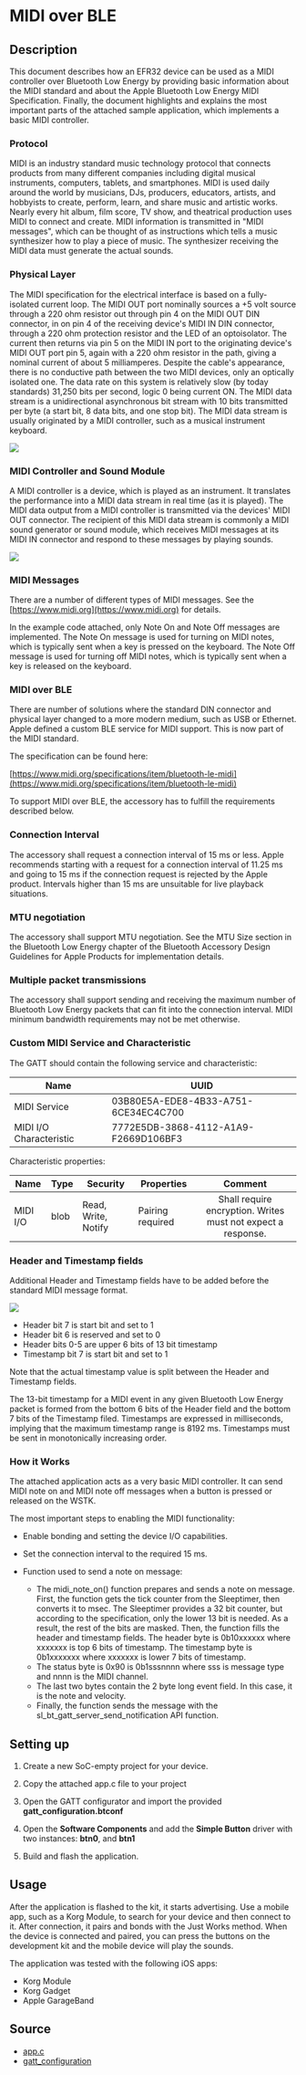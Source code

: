 <!--Author: Balázs Leidecker -->

# MIDI over BLE

## Description

This document describes how an EFR32 device can be used as a MIDI controller over Bluetooth Low Energy by providing basic information about the MIDI standard and about the Apple Bluetooth Low Energy MIDI Specification. Finally, the document highlights and explains the most important parts of the attached sample application, which implements a basic MIDI controller.

### Protocol

MIDI is an industry standard music technology protocol that connects products from many different companies including digital musical instruments, computers, tablets, and smartphones. MIDI is used daily around the world by musicians, DJs, producers, educators, artists, and hobbyists to create, perform, learn, and share music and artistic works. Nearly every hit album, film score, TV show, and theatrical production uses MIDI to connect and create. MIDI information is transmitted in "MIDI messages", which can be thought of as instructions which tells a music synthesizer how to play a piece of music. The synthesizer receiving the MIDI data must generate the actual sounds.

### Physical Layer

The MIDI specification for the electrical interface is based on a fully-isolated current loop. The MIDI OUT port nominally sources a +5 volt source through a 220 ohm resistor out through pin 4 on the MIDI OUT DIN connector, in on pin 4 of the receiving device's MIDI IN DIN connector, through a 220 ohm protection resistor and the LED of an optoisolator. The current then returns via pin 5 on the MIDI IN port to the originating device's MIDI OUT port pin 5, again with a 220 ohm resistor in the path, giving a nominal current of about 5 milliamperes. Despite the cable's appearance, there is no conductive path between the two MIDI devices, only an optically isolated one. The data rate on this system is relatively slow (by today standards) 31,250 bits per second, logic 0 being current ON. The MIDI data stream is a unidirectional asynchronous bit stream with 10 bits transmitted per byte (a start bit, 8 data bits, and one stop bit). The MIDI data stream is usually originated by a MIDI controller, such as a musical instrument keyboard.

![](images/hfwbc-din_midi_cable.png)

### MIDI Controller and Sound Module

A MIDI controller is a device, which is played as an instrument. It translates the performance into a MIDI data stream in real time (as it is played). The MIDI data output from a MIDI controller is transmitted via the devices' MIDI OUT connector. The recipient of this MIDI data stream is commonly a MIDI sound generator or sound module, which receives MIDI messages at its MIDI IN connector and respond to these messages by playing sounds.

![](images/fecdl-controller_module.png)


### MIDI Messages

There are a number of different types of MIDI messages. See the [https://www.midi.org](https://www.midi.org) for details.

In the example code attached, only Note On and Note Off messages are implemented. The Note On message is used for turning on MIDI notes, which is typically sent when a key is pressed on the keyboard. The Note Off message is used for turning off MIDI notes, which is typically sent when a key is released on the keyboard.

### MIDI over BLE

There are number of solutions where the standard DIN connector and physical layer changed to a more modern medium, such as USB or Ethernet. Apple defined a custom BLE service for MIDI support. This is now part of the MIDI standard.

The specification can be found here:

[https://www.midi.org/specifications/item/bluetooth-le-midi](https://www.midi.org/specifications/item/bluetooth-le-midi)

To support MIDI over BLE, the accessory has to fulfill the requirements described below.

### Connection Interval

The accessory shall request a connection interval of 15 ms or less. Apple recommends starting with a request for a connection interval of 11.25 ms and going to 15 ms if the connection request is rejected by the Apple product. Intervals higher than 15 ms are unsuitable for live playback situations.

### MTU negotiation

The accessory shall support MTU negotiation. See the MTU Size section in the Bluetooth Low Energy chapter of the Bluetooth Accessory Design Guidelines for Apple Products for implementation details.

### Multiple packet transmissions

The accessory shall support sending and receiving the maximum number of Bluetooth Low Energy packets that can fit into the connection interval. MIDI minimum bandwidth requirements may not be met otherwise.

### Custom MIDI Service and Characteristic

The GATT should contain the following service and characteristic:


| Name                    | UUID                                 |
| ----------------------- | ------------------------------------ |
| MIDI Service            | 03B80E5A-EDE8-4B33-A751-6CE34EC4C700 |
| MIDI I/O Characteristic | 7772E5DB-3868-4112-A1A9-F2669D106BF3 |


Characteristic properties:


| Name     | Type | Security            | Properties       |                           Comment                            |
| -------- | ---- | ------------------- | ---------------- | :----------------------------------------------------------: |
| MIDI I/O | blob | Read, Write, Notify | Pairing required | Shall require encryption. Writes must not expect a response. |

### Header and Timestamp fields

Additional Header and Timestamp fields have to be added before the standard MIDI message format.

![](images/jtrje-midi_msg.png)


* Header bit 7 is start bit and set to 1
* Header bit 6 is reserved and set to 0
* Header bits 0-5 are upper 6 bits of 13 bit timestamp
* Timestamp bit 7 is start bit and set to 1

Note that the actual timestamp value is split between the Header and Timestamp fields.

The 13-bit timestamp for a MIDI event in any given Bluetooth Low Energy packet is formed from the bottom 6 bits of the Header field and the bottom 7 bits of the Timestamp filed. Timestamps are expressed in milliseconds, implying that the maximum timestamp range is 8192 ms. Timestamps must be sent in monotonically increasing order.

### How it Works
The attached application acts as a very basic MIDI controller. It can send MIDI note on and MIDI note off messages when a button is pressed or released on the WSTK.

The most important steps to enabling the MIDI functionality:
* Enable bonding and setting the device I/O capabilities.
* Set the connection interval to the required 15 ms.

* Function used to send a note on message:
  * The midi_note_on() function prepares and sends a note on message. First, the function gets the tick counter from the Sleeptimer, then converts it to msec. The Sleeptimer provides a 32 bit counter, but according to the specification, only the lower 13 bit is needed. As a result, the rest of the bits are masked. Then, the function fills the header and timestamp fields. The header byte is 0b10xxxxxx where xxxxxxx is top 6 bits of timestamp. The timestamp byte is 0b1xxxxxxx where xxxxxxx is lower 7 bits of timestamp.
  * The status byte is 0x90 is 0b1sssnnnn where sss is message type and nnnn is the MIDI channel.
  * The last two bytes contain the 2 byte long event field. In this case, it is the note and velocity.
  * Finally, the function sends the message with the sl_bt_gatt_server_send_notification API function.

## Setting up

1. Create a new SoC-empty project for your device.

2. Copy the attached app.c file to your project

3. Open the GATT configurator and import the provided **gatt_configuration.btconf**

4. Open the **Software Components** and add the **Simple Button** driver with two instances: **btn0**, and **btn1**

6. Build and flash the application.

## Usage

After the application is flashed to the kit, it starts advertising. Use a mobile app, such as a Korg Module, to search for your device and then connect to it. After connection, it pairs and bonds with the Just Works method. When the device is connected and paired, you can press the buttons on the development kit and the mobile device will play the sounds.

The application was tested with the following iOS apps:
   * Korg Module
   * Korg Gadget
   * Apple GarageBand

## Source

* [app.c](source/app.c)
* [gatt_configuration](config/gatt_configuration.btconf)

